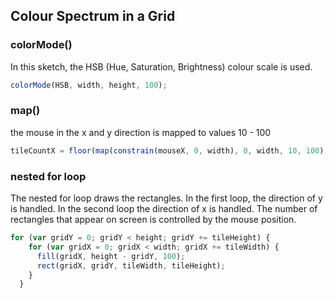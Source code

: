 ## Colour Spectrum in a Grid

### colorMode()
In this sketch, the HSB (Hue, Saturation, Brightness) colour scale is used. 

```javascript
colorMode(HSB, width, height, 100);
```

### map()
the mouse in the x and y direction is mapped to values 10 - 100

```javascript
tileCountX = floor(map(constrain(mouseX, 0, width), 0, width, 10, 100));
```

### nested for loop
The nested for loop draws the rectangles. In the first loop, the direction of y is handled. In the second loop the direction of x is handled. The number of rectangles that appear on screen is controlled by the mouse position.

```javascript
for (var gridY = 0; gridY < height; gridY += tileHeight) {
    for (var gridX = 0; gridX < width; gridX += tileWidth) {
      fill(gridX, height - gridY, 100);
      rect(gridX, gridY, tileWidth, tileHeight);
    }
  }
```
